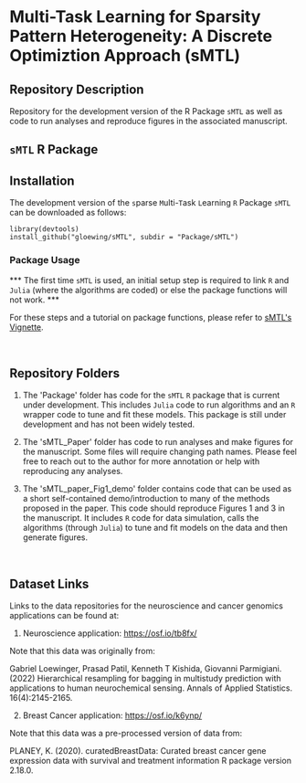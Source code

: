 # Multi-Task Learning for Sparsity Pattern Heterogeneity: A Discrete Optimiztion Approach (sMTL)
## Repository Description

Repository for the development version of the R Package `sMTL` as well as code to run analyses and reproduce figures in the associated manuscript.

## `sMTL` R Package

## Installation

The development version of the $\texttt{s}$parse $\texttt{M}$ulti-$\texttt{T}$ask $\texttt{L}$earning $\texttt{R}$ Package `sMTL` can be downloaded as follows:

```{R}
library(devtools)
install_github("gloewing/sMTL", subdir = "Package/sMTL")
```

###  Package Usage
*** The first time `sMTL` is used, an initial setup step is required to link $\texttt{R}$ and $\texttt{Julia}$ (where the algorithms are coded) or else the package functions will not work. ***

For these steps and a tutorial on package functions, please refer to [sMTL's Vignette](https://rpubs.com/gloewinger/986302). 

<br />

## Repository Folders
1) The 'Package' folder has code for the `sMTL` $\texttt{R}$ package that is current under development. This includes $\texttt{Julia}$ code to run algorithms and an $\texttt{R}$ wrapper code to tune and fit these models. This package is still under development and has not been widely tested.

2) The 'sMTL_Paper' folder has code to run analyses and make figures for the manuscript. Some files will require changing path names. Please feel free to reach out to the author for more annotation or help with reproducing any analyses.

3) The 'sMTL_paper_Fig1_demo' folder contains code that can be used as a short self-contained demo/introduction to many of the methods proposed in the paper. This code should reproduce Figures 1 and 3 in the manuscript. It includes $\texttt{R}$ code for data simulation, calls the algorithms (through $\texttt{Julia}$) to tune and fit models on the data and then generate figures.

<br />

## Dataset Links
Links to the data repositories for the neuroscience and cancer genomics applications can be found at:

1) Neuroscience application: https://osf.io/tb8fx/

Note that this data was originally from:

Gabriel Loewinger, Prasad Patil, Kenneth T Kishida, Giovanni Parmigiani. (2022)
Hierarchical resampling for bagging in multistudy prediction with applications to human neurochemical sensing. Annals of Applied Statistics. 16(4):2145-2165.

2) Breast Cancer application: https://osf.io/k6ynp/

Note that this data was a pre-processed version of data from:

PLANEY, K. (2020). curatedBreastData: Curated breast cancer gene expression data with survival and treatment information R package version 2.18.0.
